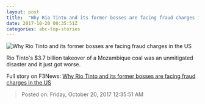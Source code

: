 ```yaml
---
layout: post
title:  "Why Rio Tinto and its former bosses are facing fraud charges in the US"
date: 2017-10-20 00:35:51Z
categories: abc-top-stories
---
```


![Why Rio Tinto and its former bosses are facing fraud charges in the US](http://www.abc.net.au/news/image/9069296-1x1-700x700.jpg)

Rio Tinto's $3.7 billion takeover of a Mozambique coal was an unmitigated disaster and it just got worse.


Full story on F3News: [Why Rio Tinto and its former bosses are facing fraud charges in the US](http://www.f3nws.com/n/db2fKH)

> Posted on: Friday, October 20, 2017 12:35:51 AM
